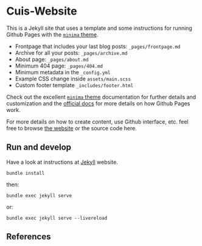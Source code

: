 # Cuis-Website

This is a Jekyll site that uses a template and some instructions for running Github Pages with the [`minima` theme][minima]. 

* Frontpage that includes your last blog posts: `_pages/frontpage.md`
* Archive for all your posts: `_pages/archive.md`
* About page: `_pages/about.md`
* Minimum 404 page: `_pages/404.md`
* Minimum metadata in the `_config.yml`
* Example CSS change inside `assets/main.scss`
* Custom footer template `_includes/footer.html`

Check out the excellent [`minima` theme][minima] documentation for further details and customization and the [official docs][gh] for more details on how Github Pages work.

For more details on how to create content, use Github interface, etc. feel free to browse [the website][web] or the source code here.

## Run and develop

Have a look at instructions at [Jekyll](https://jekyllrb.com/) website.

```
bundle install
```

then:

```
bundle exec jekyll serve
```

or:

```
bundle exec jekyll serve --livereload
```

## References

[gh-site]: https://pages.github.com/
[jk]: https://jekyllrb.com/
[minima]: https://github.com/jekyll/minima/tree/2.5-stable
[gh]: https://help.github.com/en/github/working-with-github-pages
[gh-settings]: https://help.github.com/en/github/working-with-github-pages/configuring-a-publishing-source-for-your-github-pages-site
[web]: https://jsanz.github.io/gh-pages-minima-starter/
